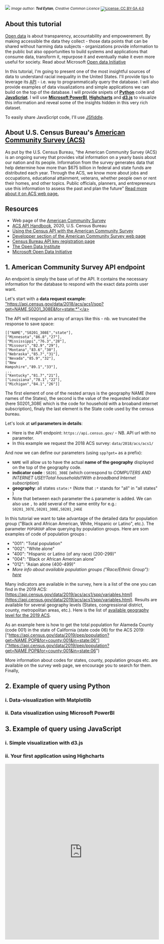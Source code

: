 ![](https://3ct13547mfyd2vpy663a50bz-wpengine.netdna-ssl.com/wp-content/uploads/2018/10/blue-wave-header.jpg)
<small><i>Image author: **Ted Eytan**, Creative Common Licence</i> [![License: CC BY-SA 4.0](https://img.shields.io/badge/License-CC%20BY--SA%204.0-lightgrey.svg)](https://creativecommons.org/licenses/by-sa/4.0/)</small>

## About this tutorial
[Open data](https://theodi.org/article/what-is-open-data-and-why-should-we-care/) is about transparency, accountability and empowerement. By making accessible the data they collect - those data points that can be shared without harming data subjects - organizations provide information to the public but also opportunities to build systems and applications that consume data, transform it, repurpose it and eventually make it even more useful for society. Read about Microsoft [Open data Initiative](https://www.microsoft.com/en-us/open-data-initiative)

In this tutorial, I'm going to present one of the most insightful sources of data to understand racial inequality in the United States. I'll provide tips to leverage its [API](https://en.wikipedia.org/wiki/API) - i.e. way to programmatically query the database. I will also provide examples of data visualizations and simple applications we can build on the top of the database. I will provide snipets of [**Python**](https://www.python.org/) code and [**JavaScript**](https://developer.mozilla.org/en-US/docs/Web/JavaScript). I will use [**Microsoft PowerBI**](https://powerbi.microsoft.com/), [**Highcharts**](https://www.highcharts.com/) and [**d3.js**](https://d3js.org/) to visualize this information and reveal some of the insights hidden in this very rich dataset.

To easily share JavaScript code, I'll use [JSfiddle](https://jsfiddle.net/). 

## About U.S. Census Bureau's [American Community Survey (ACS)](https://www.census.gov/programs-surveys/acs/about.html)
As put by the U.S. Census Bureau, "the American Community Survey (ACS) is an ongoing survey that provides vital information on a yearly basis about our nation and its people. Information from the survey generates data that help determine how more than $675 billion in federal and state funds are distributed each year. Through the ACS, we know more about jobs and occupations, educational attainment, veterans, whether people own or rent their homes, and other topics. Public officials, planners, and entrepreneurs use this information to assess the past and plan the future"
[Read more about it on ACS web page.](https://www.census.gov/programs-surveys/acs/about.html)

## Resources
- Web page of the [American Community Survey](https://www.census.gov/programs-surveys/acs)
- [ACS API Handbook]( https://www.census.gov/content/dam/Census/library/publications/2020/acs/acs_api_handbook_2020.pdf), 2020, U.S. Census Bureau
- [Using the Census API with the American Community Survey](https://www.census.gov/data/academy/webinars/2019/api-acs.html)
- [Developper section of the American Community Survey web page](https://www.census.gov/data/developers.html)
- [Census Bureau API key registration page](https://api.census.gov/data/key_signup.html)
- [The Open Data Institute](https://theodi.org/)
- [Microsoft Open Data Initiative](https://www.microsoft.com/en-us/open-data-initiative)


## 1. American Community Survey API endpoint
An endpoint is simply the base url of the API. It contains the necessary information for the database to respond with the exact data points user want.

Let's start with a **data request example**:<br>
<a href="https://api.census.gov/data/2018/acs/acs1/spp?get=NAME,S0201_308E&for=state:*">"https://api.census.gov/data/2018/acs/acs1/spp?get=NAME,S0201_308E&for=state:*"</a>

The API will respond an array of arrays like this - nb. we truncated the response to save space: 

  <code>[["NAME","S0201_308E","state"],</code><br>
  <code>["Minnesota","86.8","27"],</code><br>
  <code>["Mississippi","76.3","28"],</code><br>
  <code>["Missouri","82.9","29"],</code><br>
  <code>["Montana","83.6","30"],</code><br>
  <code>["Nebraska","85.7","31"],</code><br>
  <code>["Nevada","85.9","32"],</code><br>
  <code>["New Hampshire","89.1","33"],</code><br>
  <code>...</code><br>
  <code>["Kentucky","81.7","21"],</code><br>
  <code>["Louisiana","78.1","22"],</code><br>
  <code>["Michigan","84.1","26"]]</code><br>
  

The first element of one of the nested arrays is the geography NAME (here names of the States), the second is the value of the requested indicator (here S0201_308E which is the code for household with a broaband internet subscription), finaly the last element is the State code used by the census bureau. 

Let's look at **url parameters in details**:

- Here is the API endpoint: ``https://api.census.gov/``  - NB. API url with no parameter.
- In this example we request the 2018 ACS survey: ``data/2018/acs/acs1/``<br>

And now we can define our parameters (using ``spp?get=`` as a prefix): 
  - ``NAME`` will allow us to have the actual **name of the geography** displayed on the top of the geography code.
  - **indicator code** : ``S0201_308E`` (which correspond to *COMPUTERS AND INTERNET USE!!Total households!!With a broadband Internet subscription*)
  - **geography**: all states ``state:*`` (Note that ``:*`` stands for "all" in "all states" )
  - Note that between each parameter the ``&`` parameter is added. We can also use ``,`` to add several of the same entity for e.g.: ``S0201_307E,S0201_308E,S0201_246E``

In this tutorial we want to take advantage of the detailed data for population group ("Black and African American, White, Hispanic or Latino", etc.). 
The parameter ``POPGROUP`` allow querying by population groups. Here are som examples of code of population groups :
- "001": "Total population"
- "002": "White alone"
- "400": "Hispanic or Latino (of any race) (200-299)"
- "004": "Black or African American alone"
- "012": "Asian alone (400-499)"<br>
- *More info about available population groups ("Race/Ethnic Group"): [here](https://api.census.gov/data/2019/acs/acs1/spp/variables/POPGROUP.json)*

Many indicators are available in the survey, here is a list of the one you can find in the 2019 ACS: [https://api.census.gov/data/2019/acs/acs1/spp/variables.html](https://api.census.gov/data/2019/acs/acs1/spp/variables.html).
Results are available for several geography levels (States, congressional district, county, metropolitan areas, etc.). Here is the list of [available geography level for the 2019 ACS](https://api.census.gov/data/2019/acs/acs1/spp/examples.html).

As an example here is how to get the total population for Alameda County (code 001) in the state of California (state code 06) for the ACS 2019:
["https://api.census.gov/data/2019/pep/population?get=NAME,POP&for=county:001&in=state:06"]("https://api.census.gov/data/2019/pep/population?get=NAME,POP&for=county:001&in=state:06")

More information about codes for states, county, population groups etc. are available on the survey web page, we encourage you to search for them.
Finally, 


## 2. Example of query using Python

### i. Data-visualization with Matplotlib

### ii. Data visualization using Microsoft PowerBI

## 3. Example of query using JavaScript

### i. Simple visualization with d3.js

### ii. Your first application using Highcharts

<iframe width="100%" height="575px" src="https://jsfiddle.net/ThomasRoca/xfhsgc5w/embedded/result,js,html/" allowfullscreen="allowfullscreen" allowpaymentrequest frameborder="0"></iframe>
<br>

